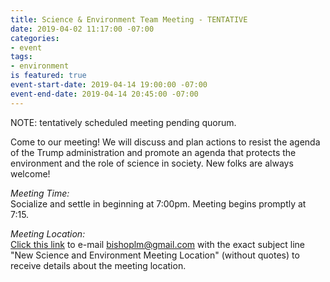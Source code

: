 ```yaml
---
title: Science & Environment Team Meeting - TENTATIVE
date: 2019-04-02 11:17:00 -07:00
categories:
- event
tags:
- environment
is featured: true
event-start-date: 2019-04-14 19:00:00 -07:00
event-end-date: 2019-04-14 20:45:00 -07:00
---
```


NOTE: tentatively scheduled meeting pending quorum.

Come to our meeting! We will discuss and plan actions to resist the agenda of the Trump administration and promote an agenda that protects the environment and the role of science in society. New folks are always welcome!

*Meeting Time:*  
Socialize and settle in beginning at 7:00pm.  Meeting begins promptly at 7:15.

*Meeting Location:*  
[Click this link](mailto:bishoplm@gmail.com?subject=New%20Science%20and%20Environment%20Meeting%20Location) to e-mail bishoplm@gmail.com with the exact subject line "New Science and Environment Meeting Location" (without quotes) to receive details about the meeting location.